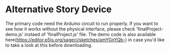 # Alternative Story Device

The primary code need the Arduino circuit to run properly. If you want to see how it works without the physical interface, please check 'finalProject-demo.js' instaed of 'finalProject.js' file. The demo code is also available here(https://editor.p5js.org/sagecj/sketches/amYGnYQb-) in case you'd like to take a look at this before downloading.
